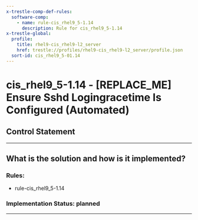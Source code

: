 ```yaml
---
x-trestle-comp-def-rules:
  software-comp:
    - name: rule-cis_rhel9_5-1.14
      description: Rule for cis_rhel9_5-1.14
x-trestle-global:
  profile:
    title: rhel9-cis_rhel9-l2_server
    href: trestle://profiles/rhel9-cis_rhel9-l2_server/profile.json
  sort-id: cis_rhel9_5-01.14
---
```


# cis_rhel9_5-1.14 - \[REPLACE_ME\] Ensure Sshd Logingracetime Is Configured (Automated)

## Control Statement

______________________________________________________________________

## What is the solution and how is it implemented?

<!-- For implementation status enter one of: implemented, partial, planned, alternative, not-applicable -->

<!-- Note that the list of rules under ### Rules: is read-only and changes will not be captured after assembly to JSON -->

<!-- Add control implementation description here for control: cis_rhel9_5-1.14 -->

### Rules:

  - rule-cis_rhel9_5-1.14

### Implementation Status: planned

______________________________________________________________________
